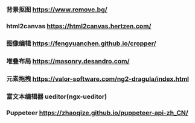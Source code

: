 ### 背景抠图    https://www.remove.bg/

### html2canvas https://html2canvas.hertzen.com/

### 图像编辑    https://fengyuanchen.github.io/cropper/

### 堆叠布局    https://masonry.desandro.com/

### 元素拖拽    https://valor-software.com/ng2-dragula/index.html

### 富文本编辑器  ueditor(ngx-ueditor)

### Puppeteer https://zhaoqize.github.io/puppeteer-api-zh_CN/